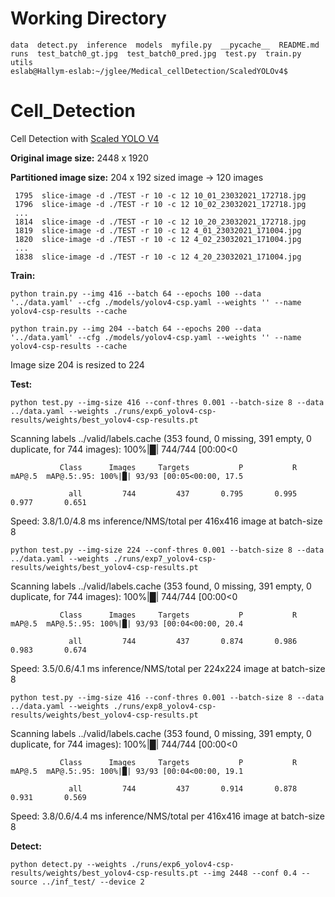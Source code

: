 # Working Directory

```~/jglee/Medical_cellDetection/ScaledYOLOv4$ ls
data  detect.py  inference  models  myfile.py  __pycache__  README.md  runs  test_batch0_gt.jpg  test_batch0_pred.jpg  test.py  train.py  utils
eslab@Hallym-eslab:~/jglee/Medical_cellDetection/ScaledYOLOv4$
```


# Cell_Detection
Cell Detection with [Scaled YOLO V4](https://github.com/WongKinYiu/ScaledYOLOv4)

**Original image size:** 2448 x 1920

**Partitioned image size:** 204 x 192 sized image -> 120 images

```
 1795  slice-image -d ./TEST -r 10 -c 12 10_01_23032021_172718.jpg
 1796  slice-image -d ./TEST -r 10 -c 12 10_02_23032021_172718.jpg
 ...
 1814  slice-image -d ./TEST -r 10 -c 12 10_20_23032021_172718.jpg
 1819  slice-image -d ./TEST -r 10 -c 12 4_01_23032021_171004.jpg
 1820  slice-image -d ./TEST -r 10 -c 12 4_02_23032021_171004.jpg
 ...
 1838  slice-image -d ./TEST -r 10 -c 12 4_20_23032021_171004.jpg
```

**Train:**

```
python train.py --img 416 --batch 64 --epochs 100 --data '../data.yaml' --cfg ./models/yolov4-csp.yaml --weights '' --name yolov4-csp-results --cache

python train.py --img 204 --batch 64 --epochs 200 --data '../data.yaml' --cfg ./models/yolov4-csp.yaml --weights '' --name yolov4-csp-results --cache
```

Image size 204 is resized to 224


**Test:**

```
python test.py --img-size 416 --conf-thres 0.001 --batch-size 8 --data ../data.yaml --weights ./runs/exp6_yolov4-csp-results/weights/best_yolov4-csp-results.pt
```

Scanning labels ../valid/labels.cache (353 found, 0 missing, 391 empty, 0 duplicate, for 744 images): 100%|█| 744/744 [00:00<0

               Class      Images     Targets           P           R      mAP@.5  mAP@.5:.95: 100%|█| 93/93 [00:05<00:00, 17.5
               
                 all         744         437       0.795       0.995       0.977       0.651
                 
Speed: 3.8/1.0/4.8 ms inference/NMS/total per 416x416 image at batch-size 8


```
python test.py --img-size 224 --conf-thres 0.001 --batch-size 8 --data ../data.yaml --weights ./runs/exp7_yolov4-csp-results/weights/best_yolov4-csp-results.pt
```

Scanning labels ../valid/labels.cache (353 found, 0 missing, 391 empty, 0 duplicate, for 744 images): 100%|█| 744/744 [00:00<0

               Class      Images     Targets           P           R      mAP@.5  mAP@.5:.95: 100%|█| 93/93 [00:04<00:00, 20.4
               
                 all         744         437       0.874       0.986       0.983       0.674
                 
Speed: 3.5/0.6/4.1 ms inference/NMS/total per 224x224 image at batch-size 8

```
python test.py --img-size 416 --conf-thres 0.001 --batch-size 8 --data ../data.yaml --weights ./runs/exp8_yolov4-csp-results/weights/best_yolov4-csp-results.pt
```

Scanning labels ../valid/labels.cache (353 found, 0 missing, 391 empty, 0 duplicate, for 744 images): 100%|█| 744/744 [00:00<0

               Class      Images     Targets           P           R      mAP@.5  mAP@.5:.95: 100%|█| 93/93 [00:04<00:00, 19.1
               
                 all         744         437       0.914       0.878       0.931       0.569
                 
Speed: 3.8/0.6/4.4 ms inference/NMS/total per 416x416 image at batch-size 8


**Detect:**

```
python detect.py --weights ./runs/exp6_yolov4-csp-results/weights/best_yolov4-csp-results.pt --img 2448 --conf 0.4 --source ../inf_test/ --device 2
```

